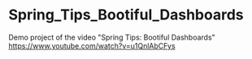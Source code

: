 # Spring_Tips_Bootiful_Dashboards
Demo project of the video "Spring Tips: Bootiful Dashboards" https://www.youtube.com/watch?v=u1QnlAbCFys
